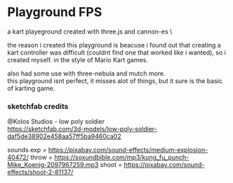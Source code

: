 # Playground FPS

a kart playeground created with three.js and cannon-es \

the reason i created this playground is beacuse i found out that creating a kart controller was difficult (couldnt find one that worked like i wanted), so i created myself. in the style of Mario Kart games.

also had some use with three-nebula and mutch more. \
this playground isnt perfect, it misses alot of things, but it sure is the basic of karting game.

### sketchfab credits

@Kolos Studios - low poly soldier \
https://sketchfab.com/3d-models/low-poly-soldier-daf5de38902e458aa57ff5ba9460ca02

sounds
exp = https://pixabay.com/sound-effects/medium-explosion-40472/
throw = https://soxundbible.com/mp3/kung_fu_punch-Mike_Koenig-2097967259.mp3
shoot = https://pixabay.com/sound-effects/shoot-2-81137/
